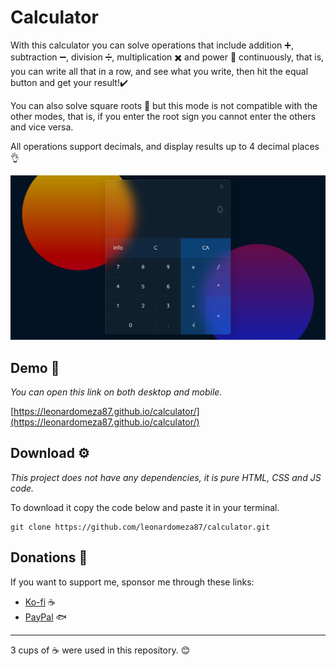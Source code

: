 # Calculator

With this calculator you can solve operations that include addition ➕, subtraction ➖, division ➗, multiplication ✖️ and power 💪 continuously, that is, you can write all that in a row, and see what you write, then hit the equal button and get your result!✔️

You can also solve square roots 🌱 but this mode is not compatible with the other modes, that is, if you enter the root sign you cannot enter the others and vice versa.

All operations support decimals, and display results up to 4 decimal places 👌

![Screenshot](assets/preview.png)

## Demo 🚀

_You can open this link on both desktop and mobile._

[https://leonardomeza87.github.io/calculator/](https://leonardomeza87.github.io/calculator/)

## Download ⚙️

_This project does not have any dependencies, it is pure HTML, CSS and JS code._

To download it copy the code below and paste it in your terminal.

```
git clone https://github.com/leonardomeza87/calculator.git
```

## Donations 🎁

If you want to support me, sponsor me through these links:

- [Ko-fi](https://ko-fi.com/meza87) ☕
- [PayPal](https://www.paypal.me/universedll) 🐟

---

3 cups of ☕ were used in this repository. 😊
